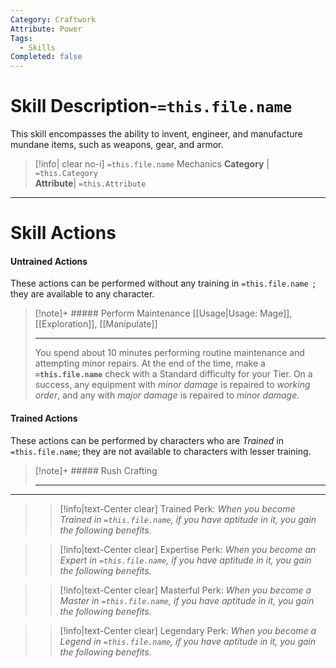 ```yaml
---
Category: Craftwork
Attribute: Power
Tags:
  - Skills
Completed: false
---
```

# Skill Description-`=this.file.name`
This skill encompasses the ability to invent, engineer, and manufacture mundane items, such as weapons, gear, and armor. 

>[!info| clear no-i] `=this.file.name` Mechanics
>**Category** | `=this.Category`   
>**Attribute**| `=this.Attribute`
- - -
# Skill Actions
#### Untrained Actions
These actions can be performed without any training in `=this.file.name `; they are available to any character. 
> [!note]+ ##### Perform Maintenance
> [[Usage\|Usage: Mage]], [[Exploration]], [[Manipulate]]
>- - -
> You spend about 10 minutes performing routine maintenance and attempting minor repairs. At the end of the time, make a **`=this.file.name`** check with a Standard difficulty for your Tier. On a success, any equipment with *minor damage* is repaired to *working order*, and any with *major damage* is repaired to *minor damage.*

#### Trained Actions
These actions can be performed by characters who are *Trained* in `=this.file.name`; they are not available to characters with lesser training.
> [!note]+ ##### Rush Crafting 
>
>- - -

- - -
>> [!info|text-Center clear] Trained Perk: 
>> *When you become Trained in `=this.file.name`, if you have aptitude in it, you gain the following benefits.*
>> 

>> [!info|text-Center clear] Expertise Perk: 
>> *When you become an Expert in `=this.file.name`, if you have aptitude in it, you gain the following benefits.*
>> 

>> [!info|text-Center clear] Masterful Perk: 
>> *When you become a Master in `=this.file.name`, if you have aptitude in it, you gain the following benefits.*
>> 

>> [!info|text-Center clear] Legendary Perk: 
>> *When you become a Legend in `=this.file.name`, if you have aptitude in it, you gain the following benefits.*
>> 